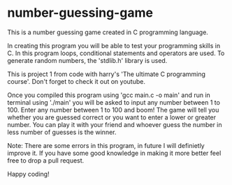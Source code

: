 # number-guessing-game
This is a number guessing game created in C programming language.

In creating this program you will be able to test your programming skills in C.
In this program loops, conditional statements and operators are used.
To generate random numbers, the 'stdlib.h' library is used.

This is project 1 from code with harry's 'The ultimate C programming course'. Don't forget to check it out on youtube.

Once you compiled this program using 'gcc main.c -o main' and run in terminal using './main'
you will be asked to input any number between 1 to 100.
Enter any number between 1 to 100 and boom!
The game will tell you whether you are guessed correct or you want to enter a lower or greater number.
You can play it with your friend and whoever guess the number in less number of guesses is the winner.

Note: There are some errors in this program, in future I will definietly improve it. If you have some good knowledge in making it more better feel free to drop a pull request.

Happy coding!
